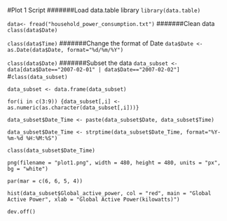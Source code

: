 #Plot 1 Script
#######Load data.table library
`library(data.table)`

`data<- fread("household_power_consumption.txt")`
#######Clean data
`class(data$Date)`

`class(data$Time)`
#######Change the format of Date
`data$Date <- as.Date(data$Date, format="%d/%m/%Y")`

`class(data$Date)`
#######Subset the data
`data_subset <- data[data$Date=="2007-02-01" | data$Date=="2007-02-02"]`
#`class(data_subset)`

`data_subset <- data.frame(data_subset)`

`for(i in c(3:9)) {data_subset[,i] <- as.numeric(as.character(data_subset[,i]))}`

`data_subset$Date_Time <- paste(data_subset$Date, data_subset$Time)`

`data_subset$Date_Time <- strptime(data_subset$Date_Time, format="%Y-%m-%d %H:%M:%S")`

`class(data_subset$Date_Time)`

`png(filename = "plot1.png", width = 480, height = 480, units = "px", bg = "white")`

`par(mar = c(6, 6, 5, 4))`

`hist(data_subset$Global_active_power, col = "red", main = "Global Active Power", xlab = "Global Active Power(kilowatts)")`

`dev.off()`
